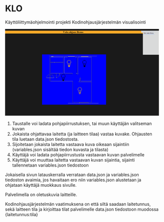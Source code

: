 # KLO
Käyttöliittymäohjelmointi projekti
Kodinohjausjärjestelmän visualisointi

![](docs/screenshot.png)


1. Taustalle voi ladata pohjapiirrustuksen, tai muun käyttäjän valitseman kuvan
2. Jokaista ohjattavaa laitetta (ja laitteen tilaa) vastaa kuvake. Ohjausten tila luetaan data.json tiedostosta.
3. Sijoitetaan jokaista laitetta vastaava kuva oikeaan sijaintiin (variables.json sisältää tiedon kuvasta ja tilasta)
4. Käyttäjä voi ladata pohjapiirrustusta vastaavan kuvan palvelimelle
5. Käyttäjä voi muuttaa laitetta vastaavan kuvan sijaintia, sijainti tallennetaan variables.json tiedostoon

Jokaisella sivun latauskerralla verrataan data.json ja variables.json tiedoston avaimia, jos havaitaan ero niin variables.json alustetaan ja ohjataan käyttäjä muokkaus sivulle.

Palvelimella on oletuskuvia laitteille.

Kodinohjausjärjestelmän vaatimuksena on että siltä saadaan laitetunnus, sekä laitteen tila ja kirjoittaa tilat palvelimelle data.json tiedostoon muodossa {laitetunnus:tila}
